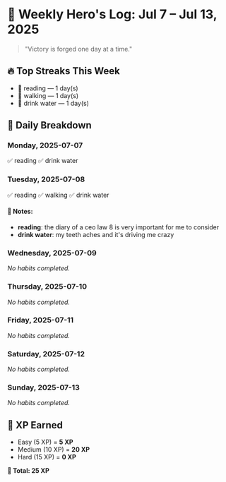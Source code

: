 # 🧭 Weekly Hero's Log: Jul 7 – Jul 13, 2025

> "Victory is forged one day at a time."

## 🔥 Top Streaks This Week
- 🥉 reading — 1 day(s)
- 🥈 walking — 1 day(s)
- 🥈 drink water — 1 day(s)

## 📅 Daily Breakdown

### Monday, 2025-07-07
✅ reading
✅ drink water

### Tuesday, 2025-07-08
✅ reading
✅ walking
✅ drink water
#### 📝 Notes:
- **reading**: the diary of a ceo law 8 is very important for me to consider
- **drink water**: my teeth aches and it's driving me crazy

### Wednesday, 2025-07-09
*No habits completed.*

### Thursday, 2025-07-10
*No habits completed.*

### Friday, 2025-07-11
*No habits completed.*

### Saturday, 2025-07-12
*No habits completed.*

### Sunday, 2025-07-13
*No habits completed.*

## 🧠 XP Earned
- Easy (5 XP) = **5 XP**
- Medium (10 XP) = **20 XP**
- Hard (15 XP) = **0 XP**

**🎯 Total: 25 XP**
